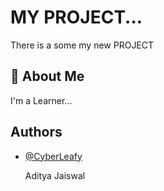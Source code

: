 
# MY PROJECT...
There is a some my new PROJECT


## 🚀 About Me
I'm a Learner...

 
## Authors

- [@CyberLeafy](https://www.github.com/cyberleafy)

    Aditya Jaiswal
